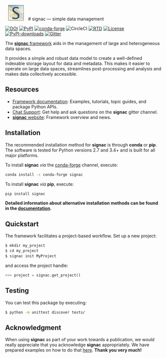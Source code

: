 <img src="doc/images/logo.png" width="50" height="50" style="margin:0px 10px">
# signac &mdash; simple data management

[![DOI](https://zenodo.org/badge/72946496.svg)](https://zenodo.org/badge/latestdoi/72946496)
[![PyPI](https://img.shields.io/pypi/v/signac.svg)](https://pypi.org/project/signac/)
[![conda-forge](https://img.shields.io/conda/vn/conda-forge/signac.svg?style=flat)](https://anaconda.org/conda-forge/signac)
![CircleCI](https://img.shields.io/circleci/project/github/glotzerlab/signac/master.svg)
[![RTD](https://img.shields.io/readthedocs/signac.svg?style=flat)](https://docs.signac.io)
[![License](https://img.shields.io/github/license/glotzerlab/signac.svg)](https://github.com/glotzerlab/signac/blob/master/LICENSE.txt)
[![PyPI-downloads](https://img.shields.io/pypi/dm/signac.svg?style=flat)](https://pypistats.org/packages/signac)
[![Gitter](https://img.shields.io/gitter/room/signac/Lobby.svg?style=flat)](https://gitter.im/signac/Lobby)


The [**signac** framework](https://signac.io) aids in the management of large and heterogeneous data spaces.

It provides a simple and robust data model to create a well-defined indexable storage layout for data and metadata.
This makes it easier to operate on large data spaces, streamlines post-processing and analysis and makes data collectively accessible.

## Resources

- [Framework documentation](https://docs.signac.io/):
  Examples, tutorials, topic guides, and package Python APIs.
- [Chat Support](https://gitter.im/signac/Lobby):
  Get help and ask questions on the **signac** gitter channel.
- [**signac** website](https://signac.io/):
  Framework overview and news.

## Installation

The recommended installation method for **signac** is through **conda** or **pip**.
The software is tested for Python versions 2.7 and 3.4+ and is built for all major platforms.

To install **signac** *via* the [conda-forge](https://conda-forge.github.io/) channel, execute:

```bash
conda install -c conda-forge signac
```

To install **signac** *via* **pip**, execute:

```bash
pip install signac
```

**Detailed information about alternative installation methods can be found in the [documentation](https://docs.signac.io/en/latest/installation.html).**

## Quickstart

The framework facilitates a project-based workflow.
Set up a new project:

```bash
$ mkdir my_project
$ cd my_project
$ signac init MyProject
```

and access the project handle:

```python
>>> project = signac.get_project()
```

## Testing

You can test this package by executing:

```bash
$ python -m unittest discover tests/
```

## Acknowledgment

When using **signac** as part of your work towards a publication, we would really appreciate that you acknowledge **signac** appropriately.
We have prepared examples on how to do that [here](http://docs.signac.io/en/latest/acknowledge.html).
**Thank you very much!**
